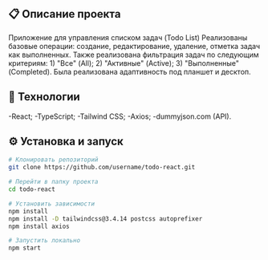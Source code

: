 ## 📋 Описание проекта
Приложение для управления списком задач (Todo List)
Реализованы базовые операции: создание, редактирование, удаление, отметка задач как выполненных. 
Также реализована фильтрация задач по следующим критериям: 1) "Все" (All); 2) "Активные" (Active); 3) "Выполненные" (Completed).
Была реализована адаптивность под планшет и десктоп.

## 🚀 Технологии
-React;
-TypeScript;
-Tailwind CSS;
-Axios;
-dummyjson.com (API).

## ⚙️ Установка и запуск

```bash
# Клонировать репозиторий
git clone https://github.com/username/todo-react.git

# Перейти в папку проекта
cd todo-react

# Установить зависимости
npm install
npm install -D tailwindcss@3.4.14 postcss autoprefixer
npm install axios

# Запустить локально
npm start
